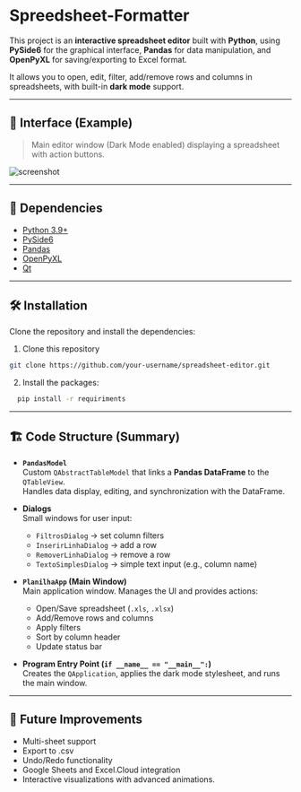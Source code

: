 # Spreedsheet-Formatter

This project is an **interactive spreadsheet editor** built with **Python**, using **PySide6** for the graphical interface, **Pandas** for data manipulation, and **OpenPyXL** for saving/exporting to Excel format.

It allows you to open, edit, filter, add/remove rows and columns in spreadsheets, with built-in **dark mode** support.

---

## 📸 Interface (Example)

> Main editor window (Dark Mode enabled) displaying a spreadsheet with action buttons.

![screenshot](./public/screenshot.png)  

---

## 📜 Dependencies
- [Python 3.9+](https://www.python.org/)
- [PySide6](https://pypi.org/project/PySide6/)
- [Pandas](https://pandas.pydata.org/)
- [OpenPyXL](https://openpyxl.readthedocs.io/)
- [Qt](https://doc.qt.io/qtforpython/)

---

## 🛠️ Installation

Clone the repository and install the dependencies:

1. Clone this repository
```bash
git clone https://github.com/your-username/spreadsheet-editor.git
```
2. Install the packages:
````bash
  pip install -r requiriments
```` 
---

## 🏗️ Code Structure (Summary)

- **`PandasModel`**  
  Custom `QAbstractTableModel` that links a **Pandas DataFrame** to the `QTableView`.  
  Handles data display, editing, and synchronization with the DataFrame.

- **Dialogs**  
  Small windows for user input:  
  - `FiltrosDialog` → set column filters  
  - `InserirLinhaDialog` → add a row  
  - `RemoverLinhaDialog` → remove a row  
  - `TextoSimplesDialog` → simple text input (e.g., column name)  

- **`PlanilhaApp` (Main Window)**  
  Main application window. Manages the UI and provides actions:  
  - Open/Save spreadsheet (`.xls`, `.xlsx`)  
  - Add/Remove rows and columns  
  - Apply filters  
  - Sort by column header  
  - Update status bar  

- **Program Entry Point (`if __name__ == "__main__":`)**  
  Creates the `QApplication`, applies the dark mode stylesheet, and runs the main window.

---

## 🎯 Future Improvements

- Multi-sheet support
- Export to .csv
- Undo/Redo functionality
- Google Sheets and Excel.Cloud integration
- Interactive visualizations with advanced animations.
